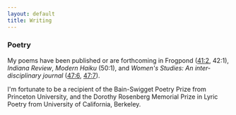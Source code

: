 ```yaml
---
layout: default
title: Writing
---
```


### Poetry

My poems have been published or are forthcoming in Frogpond ([41:2](/poems/blackberry.md), 42:1), *Indiana Review*, *Modern Haiku* (50:1), and *Women's Studies: An inter-disciplinary journal* ([47:6](https://www.tandfonline.com/eprint/TZPzIzbIQ9FtvsHs9rX8/full), [47:7](https://www.tandfonline.com/doi/full/10.1080/00497878.2018.1545961)). 

I'm fortunate to be a recipient of the Bain-Swigget Poetry Prize from Princeton University, and the Dorothy Rosenberg Memorial Prize in Lyric Poetry from University of California, Berkeley.


